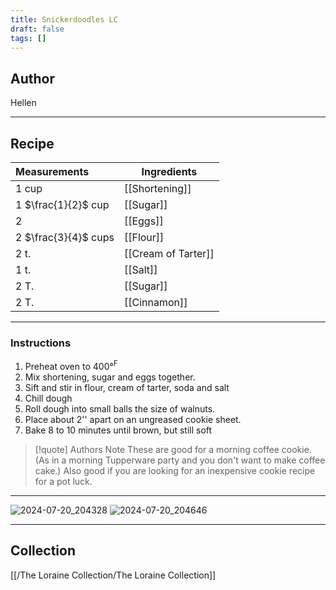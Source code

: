 ```yaml
---
title: Snickerdoodles LC
draft: false
tags: []
---
```

## Author
Hellen
___
## Recipe

| Measurements         | Ingredients         |
| :------------------- | ------------------- |
| 1 cup                | [[Shortening]] |
| 1 $\frac{1}{2}$ cup  | [[Sugar]]           |
| 2                    | [[Eggs]]            |
| 2 $\frac{3}{4}$ cups | [[Flour]]           |
| 2 t.                 | [[Cream of Tarter]] |
| 1 t.                 | [[Salt]]            |
| 2 T.                 | [[Sugar]]           |
| 2 T.                 | [[Cinnamon]]        |
___
### Instructions
1. Preheat oven to 400°$^{\text{F}}$
2. Mix shortening, sugar and eggs together.
3. Sift and stir in flour, cream of tarter, soda and salt
4. Chill dough
5. Roll dough into small balls the size of walnuts.
6. Place about 2'' apart on an ungreased cookie sheet.
7. Bake 8 to 10 minutes until brown, but still soft

>[!quote] Authors Note
>These are good for a morning coffee cookie. (As in a morning Tupperware party and you don't want to make coffee cake.) Also good if you are looking for an inexpensive cookie recipe for a pot luck.

___
![2024-07-20_204328](/The%20Loraine%20Collection/Desserts/Assets/BusinessCard_2024-07-20_204328.jpg)
![2024-07-20_204646](/The%20Loraine%20Collection/Desserts/Assets/Handwritten_2024-07-20_204646.jpg)
___
## Collection
[[/The Loraine Collection/The Loraine Collection]]